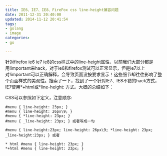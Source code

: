 ```yaml
---
title: IE6、IE7、IE8、FireFox css line-height兼容问题 
date: 2011-12-31 20:40:00
updated: 2014-11-12 20:41:54
tags: 
- golang
- image
categories: 
- go

---
```

针对firefox ie6 ie7 ie8的css样式中的line-height属性，以前我们大部分都是用!important来hack，对于ie6和firefox测试可以正常显示，但是ie7以上对!important可以正确解释，会导致页面没按要求显示！这些细节却往往影响了整个页面样式的美观性。搜索了一下，找到了一个针对IE7、IE8不错的hack方式，IE7使用*+html或*line-height: 方式。大概的总结如下：


<!--more-->

CSS可以参照如下定义，注意顺序:

    #menu { line-height: 23px; }  
    #menu { line-height: 26px\9; }
    #menu { *line-height: 23px; }
    #menu { _line-height: 23px; } 或者写成一句
    
    #menu { line-height:23px; line-height: 26px\9; *line-height: 23px; _line-height:23px; } 或者
    
    * html #menu { line-height: 23px; }
    *+html #menu { line-height: 23px; }